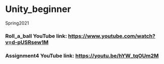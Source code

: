 # Unity_beginner
Spring2021

### Roll_a_ball YouTube link: https://www.youtube.com/watch?v=d-pUSRsew1M

### Assignment4 YouTube link: https://youtu.be/hYW_tqOUm2M
